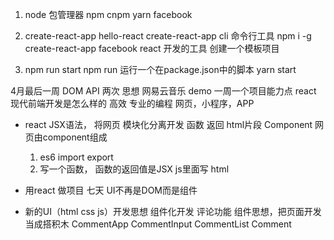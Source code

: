 1. node 包管理器 npm
  cnpm
  yarn facebook

2. create-react-app hello-react
  create-react-app cli 命令行工具
  npm i -g create-react-app facebook react 开发的工具
  创建一个模板项目

3. npm run start
  npm run 运行一个在package.json中的脚本
  yarn start

4月最后一周
  DOM API 两次  思想
  网易云音乐  demo 一周一个项目能力点
  react   现代前端开发是怎么样的  高效  专业的编程    网页，小程序，APP

- react JSX语法， 将网页 模块化分离开发
  函数  返回  html片段    Component
  网页由component组成
  1. es6  import  export
  2. 写一个函数， 函数的返回值是JSX js里面写 html

- 用react 做项目  七天  UI不再是DOM而是组件
- 新的UI（html css js）开发思想   组件化开发
评论功能
组件思想，把页面开发当成搭积木
CommentApp
  CommentInput
  CommentList
    Comment